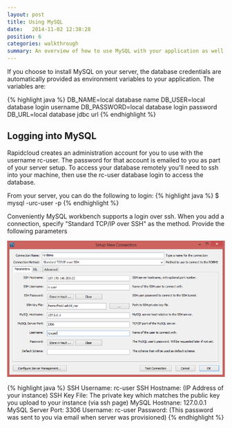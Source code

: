 ```yaml
---
layout: post
title: Using MySQL
date:   2014-11-02 12:38:28
position: 6
categories: walkthrough
summary: An overview of how to use MySQL with your application as well as how to login and administer the database yourself.
---
```

If you choose to install MySQL on your server, the database credentials are automatically provided as environment variables to your application. The variables are:

{% highlight java %}
DB_NAME=local database name
DB_USER=local database login username
DB_PASSWORD=local database login password
DB_URL=local database jdbc url
{% endhighlight %}

## Logging into MySQL
Rapidcloud creates an administration account for you to use with the username rc-user. The password for that account is emailed to you as part of your server setup. To access your database remotely you'll need to ssh into your machine, then use the rc-user database login to access the database.

From your server, you can do the following to login:
{% highlight java %}
$ mysql -urc-user -p
{% endhighlight %}

Conveniently MySQL workbench supports a login over ssh. When you add a connection, specify "Standard TCP/IP over SSH" as the method. Provide the following parameters

![MySQL Workbench Connection](/assets/mysql-workbench-connection.png)

{% highlight java %}
SSH Username: rc-user
SSH Hostname: (IP Address of your instance)
SSH Key File: The private key which matches the public key you upload to your instance (via ssh page)
MySQL Hostnane: 127.0.0.1
MySQL Server Port: 3306
Username: rc-user
Password: (This password was sent to you via email when server was provisioned)
{% endhighlight %}
